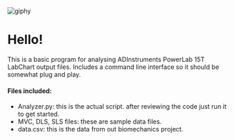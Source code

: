 ![giphy](https://github.com/user-attachments/assets/01a001f4-487f-48e7-aaf3-5bcb032ca82c)
# Hello!
This is a basic program for analysing ADInstruments PowerLab 15T LabChart output files. Includes a command line interface so it should be somewhat plug and play. 

#### Files included:
- Analyzer.py: this is the actual script. after reviewing the code just run it to get started.
- MVC, DLS, SLS files: these are sample data files.
- data.csv: this is the data from out biomechanics project.
